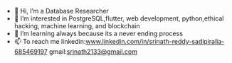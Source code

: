 - 👋 Hi, I’m a Database Researcher
- 👀 I’m interested in PostgreSQL,flutter, web development, python,ethical hacking, machine learning, and blockchain
- 🌱 I’m learning always because its a never ending process
- 📫 To reach me 
      linkedin:www.linkedin.com/in/srinath-reddy-sadipiralla-685469197
      gmail:srinath2133@gmail.com

<!---
srinathv2/srinathv2 is a ✨ special ✨ repository because its `README.md` (this file) appears on your GitHub profile.
You can click the Preview link to take a look at your changes.
--->
